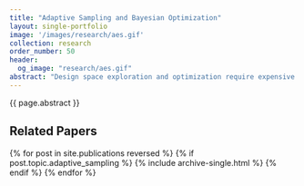 ```yaml
---
title: "Adaptive Sampling and Bayesian Optimization"
layout: single-portfolio
image: '/images/research/aes.gif'
collection: research
order_number: 50
header: 
  og_image: "research/aes.gif"
abstract: "Design space exploration and optimization require expensive performance evaluations (i.e., numerical simulations or physical experiments). Adaptive sampling and Bayesian optimization are techniques that aim to minimize the number of evaluations. In this work, I adjust these frameworks so that they can be better adapted to machine learning-based design representations and facilitate feasible domain identification, design optimization, and novel design discovery. Specifically, my past work looked into the problem of unbounded adaptive sampling and Bayesian optimization, because manually-defined variable bounds may not include all feasible solutions or the global optimum, especially when the learned representation does not have physical meanings. The proposed approaches can start from an initial point in the design space, and gradually expand the region the algorithm has seen."
---
```


{{ page.abstract }}

## Related Papers

{% for post in site.publications reversed %}
  {% if post.topic.adaptive_sampling %}
    {% include archive-single.html %}
  {% endif %}
{% endfor %}
